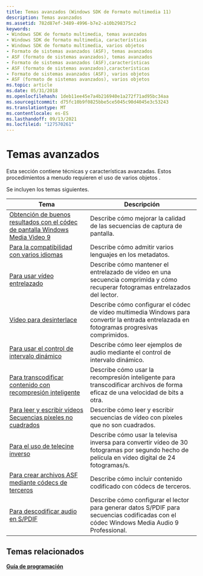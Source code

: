 ```yaml
---
title: Temas avanzados (Windows SDK de Formato multimedia 11)
description: Temas avanzados
ms.assetid: 782d87ef-3489-4996-b7e2-a10b298375c2
keywords:
- Windows SDK de formato multimedia, temas avanzados
- Windows SDK de formato multimedia, características
- Windows SDK de formato multimedia, varios objetos
- Formato de sistemas avanzados (ASF), temas avanzados
- ASF (formato de sistemas avanzados), temas avanzados
- Formato de sistemas avanzados (ASF),características
- ASF (formato de sistemas avanzados),características
- Formato de sistemas avanzados (ASF), varios objetos
- ASF (formato de sistemas avanzados), varios objetos
ms.topic: article
ms.date: 05/31/2018
ms.openlocfilehash: 1deb11ee45e7a4b216940e1a272f71ad95bc34aa
ms.sourcegitcommit: d75fc10b9f0825bbe5ce5045c90d4045e3c53243
ms.translationtype: MT
ms.contentlocale: es-ES
ms.lasthandoff: 09/13/2021
ms.locfileid: "127570261"
---
```

# <a name="advanced-topics"></a>Temas avanzados

Esta sección contiene técnicas y características avanzadas. Estos procedimientos a menudo requieren el uso de varios objetos .

Se incluyen los temas siguientes.



| Tema                                                                                                                                    | Descripción                                                                                                                        |
|------------------------------------------------------------------------------------------------------------------------------------------|------------------------------------------------------------------------------------------------------------------------------------|
| [Obtención de buenos resultados con el códec de pantalla Windows Media Video 9](getting-good-results-with-the-windows-media-video-9-screen-codec.md) | Describe cómo mejorar la calidad de las secuencias de captura de pantalla.                                                                    |
| [Para la compatibilidad con varios idiomas](to-support-multiple-languages.md)                                                                       | Describe cómo admitir varios lenguajes en los metadatos.                                                                           |
| [Para usar vídeo entrelazado](to-use-interlaced-video.md)                                                                                   | Describe cómo mantener el entrelazado de vídeo en una secuencia comprimida y cómo recuperar fotogramas entrelazados del lector.         |
| [Vídeo para desinterlace](to-deinterlace-video.md)                                                                                         | Describe cómo configurar el códec de vídeo multimedia Windows para convertir la entrada entrelazada en fotogramas progresivas comprimidos.             |
| [Para usar el control de intervalo dinámico](to-use-dynamic-range-control.md)                                                                         | Describe cómo leer ejemplos de audio mediante el control de intervalo dinámico.                                                                   |
| [Para transcodificar contenido con recompresión inteligente](to-transcode-content-with-smart-recompression.md)                                       | Describe cómo usar la recompresión inteligente para transcodificar archivos de forma eficaz de una velocidad de bits a otra.                              |
| [Para leer y escribir vídeos Secuencias píxeles no cuadrados](to-read-and-write-video-streams-with-non-square-pixels.md)                     | Describe cómo leer y escribir secuencias de vídeo con píxeles que no son cuadrados.                                                     |
| [Para el uso de telecine inverso](to-use-inverse-telecine.md)                                                                                   | Describe cómo usar la televisa inversa para convertir vídeo de 30 fotogramas por segundo hecho de película en vídeo digital de 24 fotogramas/s.              |
| [Para crear archivos ASF mediante códecs de terceros](to-create-asf-files-using-third-party-codecs.md)                                         | Describe cómo incluir contenido codificado con códecs de terceros.                                                          |
| [Para descodificar audio en S/PDIF](to-decode-audio-to-s-pdif.md)                                                                               | Describe cómo configurar el lector para generar datos S/PDIF para secuencias codificadas con el códec Windows Media Audio 9 Professional. |



 

## <a name="related-topics"></a>Temas relacionados

<dl> <dt>

[**Guía de programación**](programming-guide.md)
</dt> </dl>

 

 




